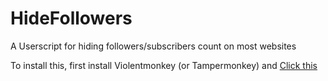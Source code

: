 # HideFollowers
A Userscript for hiding followers/subscribers count on most websites

To install this, first install Violentmonkey (or Tampermonkey) and [Click this](https://github.com/CrocodileCroco/HideFollowers/raw/master/hidefollowers.user.js)
